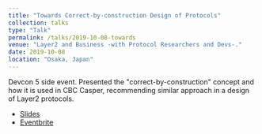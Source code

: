 ```yaml
---
title: "Towards Correct-by-construction Design of Protocols"
collection: talks
type: "Talk"
permalink: /talks/2019-10-08-towards
venue: "Layer2 and Business -with Protocol Researchers and Devs-."
date: 2019-10-08
location: "Osaka, Japan"
---
```


Devcon 5 side event.
Presented the "correct-by-construction" concept and how it is used in CBC Casper, recommending similar approach in a design of Layer2 protocols.
* [Slides](https://docs.google.com/presentation/d/1oSAGWYY8aJkryBkBIMIhSnGyvR2XxGGd8GuwHIFYCy4/edit?usp=sharing)
* [Eventbrite](https://www.eventbrite.com/e/layer2-and-business-with-protocol-researchers-and-devs--tickets-74235734079)